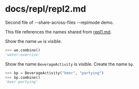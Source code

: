 # docs/repl/repl2.md

Second file of --share-across-files --replmode demo.

This file references the names shared from [repl1.md](repl1.md).

Show the name `we` is visible.

```python
>>> we.combine()
'water-exercise'
```

Show the name `BeverageActivity` is visible.
Create the name `bp`.

```python
>>> bp = BeverageActivity("beer", "partying")
>>> bp.combine()
'beer-partying'
```
